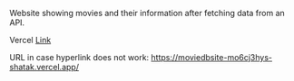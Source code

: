 Website showing movies and their information after fetching data from an API.

Vercel [Link](https://moviedbsite-mo6cj3hys-shatak.vercel.app/)

URL in case hyperlink does not work: https://moviedbsite-mo6cj3hys-shatak.vercel.app/
